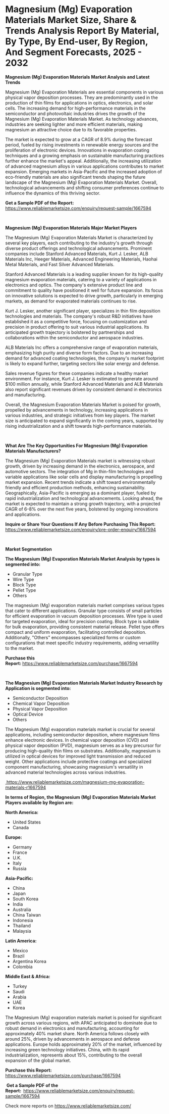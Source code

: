 <p><h1>Magnesium (Mg) Evaporation Materials Market Size, Share & Trends Analysis Report By Material, By Type, By End-user, By Region, And Segment Forecasts, 2025 - 2032</h1></p><p><strong>Magnesium (Mg) Evaporation Materials Market Analysis and Latest Trends</strong></p>
<p><p>Magnesium (Mg) Evaporation Materials are essential components in various physical vapor deposition processes. They are predominantly used in the production of thin films for applications in optics, electronics, and solar cells. The increasing demand for high-performance materials in the semiconductor and photovoltaic industries drives the growth of the Magnesium (Mg) Evaporation Materials Market. As technology advances, industries are seeking lighter and more efficient materials, making magnesium an attractive choice due to its favorable properties.</p><p>The market is expected to grow at a CAGR of 8.9% during the forecast period, fueled by rising investments in renewable energy sources and the proliferation of electronic devices. Innovations in evaporation coating techniques and a growing emphasis on sustainable manufacturing practices further enhance the market's appeal. Additionally, the increasing utilization of advanced magnesium alloys in various applications contributes to market expansion. Emerging markets in Asia-Pacific and the increased adoption of eco-friendly materials are also significant trends shaping the future landscape of the Magnesium (Mg) Evaporation Materials Market. Overall, technological advancements and shifting consumer preferences continue to influence the dynamics of this thriving sector.</p></p>
<p><strong>Get a Sample PDF of the Report:&nbsp;</strong> <a href="https://www.reliablemarketsize.com/enquiry/request-sample/1667594?utm_campaign=1911&utm_medium=2&utm_source=Github&utm_content=ia&utm_term=02022025&utm_id=magnesium-mg-evaporation-materials">https://www.reliablemarketsize.com/enquiry/request-sample/1667594</a></p>
<p>&nbsp;</p>
<p><strong>Magnesium (Mg) Evaporation Materials Major Market Players</strong></p>
<p><p>The Magnesium (Mg) Evaporation Materials Market is characterized by several key players, each contributing to the industry's growth through diverse product offerings and technological advancements. Prominent companies include Stanford Advanced Materials, Kurt J. Lesker, ALB Materials Inc, Heeger Materials, Advanced Engineering Materials, Haohai Metal Materials, and Fast Silver Advanced Materials.</p><p>Stanford Advanced Materials is a leading supplier known for its high-quality magnesium evaporation materials, catering to a variety of applications in electronics and optics. The company's extensive product line and commitment to quality have positioned it well for future expansion. Its focus on innovative solutions is expected to drive growth, particularly in emerging markets, as demand for evaporated materials continues to rise.</p><p>Kurt J. Lesker, another significant player, specializes in thin film deposition technologies and materials. The company's robust R&D initiatives have established it as a competitive force, focusing on customization and precision in product offering to suit various industrial applications. Its anticipated growth trajectory is bolstered by partnerships and collaborations within the semiconductor and aerospace industries.</p><p>ALB Materials Inc offers a comprehensive range of evaporation materials, emphasizing high purity and diverse form factors. Due to an increasing demand for advanced coating technologies, the company's market footprint is likely to expand further, targeting sectors like solar energy and defense.</p><p>Sales revenue figures for these companies indicate a healthy market environment. For instance, Kurt J. Lesker is estimated to generate around $100 million annually, while Stanford Advanced Materials and ALB Materials also report significant revenues driven by consistent demand in electronics and manufacturing.</p><p>Overall, the Magnesium Evaporation Materials Market is poised for growth, propelled by advancements in technology, increasing applications in various industries, and strategic initiatives from key players. The market size is anticipated to expand significantly in the coming years, supported by rising industrialization and a shift towards high-performance materials.</p></p>
<p>&nbsp;</p>
<p><strong>What Are The Key Opportunities For Magnesium (Mg) Evaporation Materials Manufacturers?</strong></p>
<p><p>The Magnesium (Mg) Evaporation Materials market is witnessing robust growth, driven by increasing demand in the electronics, aerospace, and automotive sectors. The integration of Mg in thin-film technologies and variable applications like solar cells and display manufacturing is propelling market expansion. Recent trends indicate a shift toward environmentally friendly and efficient production methods, enhancing sustainability. Geographically, Asia-Pacific is emerging as a dominant player, fueled by rapid industrialization and technological advancements. Looking ahead, the market is expected to maintain a strong growth trajectory, with a projected CAGR of 6-8% over the next five years, bolstered by ongoing innovations and applications.</p></p>
<p><strong>Inquire or Share Your Questions If Any Before Purchasing This Report:</strong> <a href="https://www.reliablemarketsize.com/enquiry/pre-order-enquiry/1667594?utm_campaign=1911&utm_medium=2&utm_source=Github&utm_content=ia&utm_term=02022025&utm_id=magnesium-mg-evaporation-materials">https://www.reliablemarketsize.com/enquiry/pre-order-enquiry/1667594</a></p>
<p>&nbsp;</p>
<p><strong>Market Segmentation</strong></p>
<p><strong>The Magnesium (Mg) Evaporation Materials Market Analysis by types is segmented into:</strong></p>
<p><ul><li>Granular Type</li><li>Wire Type</li><li>Block Type</li><li>Pellet Type</li><li>Others</li></ul></p>
<p><p>The magnesium (Mg) evaporation materials market comprises various types that cater to different applications. Granular type consists of small particles for efficient evaporation in vacuum deposition processes. Wire type is used for targeted evaporation, ideal for precision coating. Block type is suitable for bulk evaporation, providing consistent material release. Pellet type offers compact and uniform evaporation, facilitating controlled deposition. Additionally, "Others" encompasses specialized forms or custom configurations that meet specific industry requirements, adding versatility to the market.</p></p>
<p><strong>Purchase this Report:&nbsp;</strong><a href="https://www.reliablemarketsize.com/purchase/1667594?utm_campaign=1911&utm_medium=2&utm_source=Github&utm_content=ia&utm_term=02022025&utm_id=magnesium-mg-evaporation-materials">https://www.reliablemarketsize.com/purchase/1667594</a></p>
<p>&nbsp;</p>
<p><strong>The Magnesium (Mg) Evaporation Materials Market Industry Research by Application is segmented into:</strong></p>
<p><ul><li>Semiconductor Deposition</li><li>Chemical Vapor Deposition</li><li>Physical Vapor Deposition</li><li>Optical Device</li><li>Others</li></ul></p>
<p><p>The Magnesium (Mg) evaporation materials market is crucial for several applications, including semiconductor deposition, where magnesium films enhance electronic devices. In chemical vapor deposition (CVD) and physical vapor deposition (PVD), magnesium serves as a key precursor for producing high-quality thin films on substrates. Additionally, magnesium is utilized in optical devices for improved light transmission and reduced weight. Other applications include protective coatings and specialized component manufacturing, showcasing magnesium's versatility in advanced material technologies across various industries.</p></p>
<p><a href="https://www.reliablemarketsize.com/magnesium-mg-evaporation-materials-r1667594?utm_campaign=1911&utm_medium=2&utm_source=Github&utm_content=ia&utm_term=02022025&utm_id=magnesium-mg-evaporation-materials">&nbsp;https://www.reliablemarketsize.com/magnesium-mg-evaporation-materials-r1667594</a></p>
<p><strong>In terms of Region, the Magnesium (Mg) Evaporation Materials Market Players available by Region are:</strong></p>
<p>
    <p> <strong> North America: </strong>
        <ul>
            <li>United States</li>
            <li>Canada</li>
        </ul>
        </p> 
    <p> <strong> Europe: </strong>
        <ul>
            <li>Germany</li>
            <li>France</li>
            <li>U.K.</li>
            <li>Italy</li>
            <li>Russia</li>
        </ul>
        </p> 
    <p> <strong> Asia-Pacific: </strong>
        <ul>
            <li>China</li>
            <li>Japan</li>
            <li>South Korea</li>
            <li>India</li>
            <li>Australia</li>
            <li>China Taiwan</li>
            <li>Indonesia</li>
            <li>Thailand</li>
            <li>Malaysia</li>
        </ul>
        </p> 
    <p> <strong> Latin America: </strong>
        <ul>
            <li>Mexico</li>
            <li>Brazil</li>
            <li>Argentina Korea</li>
            <li>Colombia</li>
        </ul>
        </p> 
    <p> <strong> Middle East & Africa: </strong>
        <ul>
            <li>Turkey</li>
            <li>Saudi</li>
            <li>Arabia</li>
            <li>UAE</li>
            <li>Korea</li>
        </ul>
    </p>
    </p>
<p><p>The Magnesium (Mg) evaporation materials market is poised for significant growth across various regions, with APAC anticipated to dominate due to robust demand in electronics and manufacturing, accounting for approximately 40% market share. North America follows closely with around 25%, driven by advancements in aerospace and defense applications. Europe holds approximately 20% of the market, influenced by increasing green technology initiatives. China, with its rapid industrialization, represents about 15%, contributing to the overall expansion of the global market.</p></p>
<p><strong>Purchase this Report: </strong><a href="https://www.reliablemarketsize.com/purchase/1667594?utm_campaign=1911&utm_medium=2&utm_source=Github&utm_content=ia&utm_term=02022025&utm_id=magnesium-mg-evaporation-materials">https://www.reliablemarketsize.com/purchase/1667594</a></p>
<p>&nbsp;<strong>Get a Sample PDF of the Report:&nbsp;&nbsp;</strong><a href="https://www.reliablemarketsize.com/enquiry/request-sample/1667594?utm_campaign=1911&utm_medium=2&utm_source=Github&utm_content=ia&utm_term=02022025&utm_id=magnesium-mg-evaporation-materials">https://www.reliablemarketsize.com/enquiry/request-sample/1667594</a></p>
<p><strong></strong></p>
<p>Check more reports on <a href="https://www.reliablemarketsize.com/?utm_campaign=1911&utm_medium=2&utm_source=Github&utm_content=ia&utm_term=02022025&utm_id=magnesium-mg-evaporation-materials">https://www.reliablemarketsize.com/</a></p>
